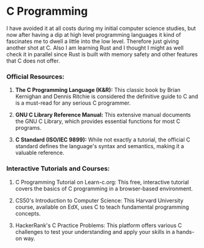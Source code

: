 # C Programming

I have avoided it at all costs during my initial computer science studies, but now after having a dip
at high level programming languages it kind of fascinates me to dwell a little into the low level.
Therefore just giving another shot at C. Also I am learning Rust and I thought I might as well check
it in parallel since Rust is built with memory safety and other features that C does not offer.

### Official Resources:

1. **The C Programming Language (K&R):** This classic book by Brian Kernighan and Dennis Ritchie is
   considered the definitive guide to C and is a must-read for any serious C programmer.

2. **GNU C Library Reference Manual:** This extensive manual documents the GNU C Library, which provides essential functions for most C programs.

3. **C Standard (ISO/IEC 9899):** While not exactly a tutorial, the official C standard defines the
   language's syntax and semantics, making it a valuable reference.

### Interactive Tutorials and Courses:

1. C Programming Tutorial on Learn-c.org: This free, interactive tutorial covers the basics of C
   programming in a browser-based environment.

2. CS50's Introduction to Computer Science: This Harvard University course, available on EdX, uses
   C to teach fundamental programming concepts.

3. HackerRank's C Practice Problems: This platform offers various C challenges to test your
   understanding and apply your skills in a hands-on way.
